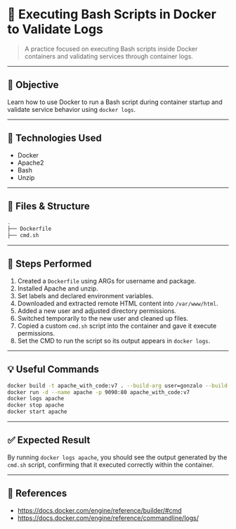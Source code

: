 # 🧪 Executing Bash Scripts in Docker to Validate Logs

> A practice focused on executing Bash scripts inside Docker containers and validating services through container logs.

---

## 🎯 Objective

Learn how to use Docker to run a Bash script during container startup and validate service behavior using `docker logs`.

---

## 🧰 Technologies Used

- Docker
- Apache2
- Bash
- Unzip

---

## 📂 Files & Structure

```bash
.
├── Dockerfile
├── cmd.sh
```

---

## 📝 Steps Performed

1. Created a `Dockerfile` using ARGs for username and package.
2. Installed Apache and unzip.
3. Set labels and declared environment variables.
4. Downloaded and extracted remote HTML content into `/var/www/html`.
5. Added a new user and adjusted directory permissions.
6. Switched temporarily to the new user and cleaned up files.
7. Copied a custom `cmd.sh` script into the container and gave it execute permissions.
8. Set the CMD to run the script so its output appears in `docker logs`.

---

## 💡 Useful Commands

```bash
docker build -t apache_with_code:v7 . --build-arg user=gonzalo --build-arg library=apache2
docker run -d --name apache -p 9090:80 apache_with_code:v7
docker logs apache
docker stop apache
docker start apache
```

---

## ✅ Expected Result

By running `docker logs apache`, you should see the output generated by the `cmd.sh` script, confirming that it executed correctly within the container.

---

## 🔗 References

- https://docs.docker.com/engine/reference/builder/#cmd
- https://docs.docker.com/engine/reference/commandline/logs/
